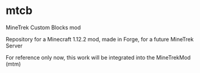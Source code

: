# mtcb
MineTrek Custom Blocks mod

Repository for a Minecraft 1.12.2 mod, made in Forge, for a future MineTrek Server

For reference only now, this work will be integrated into the MineTrekMod (mtm)
